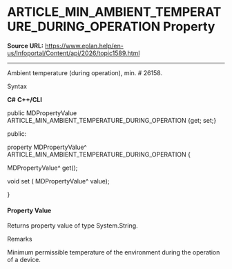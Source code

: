 # ARTICLE_MIN_AMBIENT_TEMPERATURE_DURING_OPERATION Property

**Source URL:** https://www.eplan.help/en-us/Infoportal/Content/api/2026/topic1589.html

---

Ambient temperature (during operation), min. # 26158.

Syntax

**C#**
**C++/CLI**


public MDPropertyValue ARTICLE_MIN_AMBIENT_TEMPERATURE_DURING_OPERATION {get; set;}

public:

property MDPropertyValue^ ARTICLE_MIN_AMBIENT_TEMPERATURE_DURING_OPERATION {

   MDPropertyValue^ get();

   void set (    MDPropertyValue^ value);

}


#### Property Value

Returns property value of type System.String.

Remarks

Minimum permissible temperature of the environment during the operation of a device.
